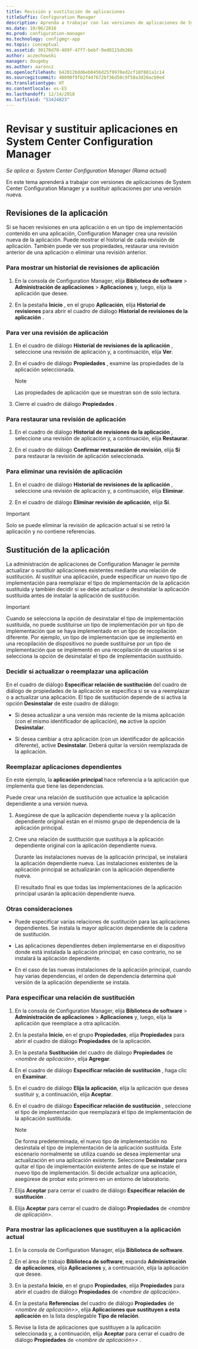 ```yaml
---
title: Revisión y sustitución de aplicaciones
titleSuffix: Configuration Manager
description: Aprenda a trabajar con las versiones de aplicaciones de System Center Configuration Manager y sustituya las aplicaciones.
ms.date: 10/06/2016
ms.prod: configuration-manager
ms.technology: configmgr-app
ms.topic: conceptual
ms.assetid: 30170d70-489f-47f7-bebf-9ed0115db26b
author: aczechowski
manager: dougeby
ms.author: aaroncz
ms.openlocfilehash: b42012bdd6eb0456d25f9970ed2cf18f881a1c14
ms.sourcegitcommit: 48098f9fb2f447672bf36d50c9f58a3d26acb9ed
ms.translationtype: HT
ms.contentlocale: es-ES
ms.lasthandoff: 12/14/2018
ms.locfileid: "53424823"
---
```

# <a name="revise-and-supersede-applications-in-system-center-configuration-manager"></a>Revisar y sustituir aplicaciones en System Center Configuration Manager

*Se aplica a: System Center Configuration Manager (Rama actual)*

En este tema aprenderá a trabajar con versiones de aplicaciones de System Center Configuration Manager y a sustituir aplicaciones por una versión nueva.  

##  <a name="application-revisions"></a>Revisiones de la aplicación  
 Si se hacen revisiones en una aplicación o en un tipo de implementación contenido en una aplicación, Configuration Manager crea una revisión nueva de la aplicación. Puede mostrar el historial de cada revisión de aplicación. También puede ver sus propiedades, restaurar una revisión anterior de una aplicación o eliminar una revisión anterior.  

### <a name="to-display-an-application-revision-history"></a>Para mostrar un historial de revisiones de aplicación  

1.  En la consola de Configuration Manager, elija **Biblioteca de software** > **Administración de aplicaciones** > **Aplicaciones** y, luego, elija la aplicación que desee.  

3.  En la pestaña **Inicio** , en el grupo **Aplicación**, elija **Historial de revisiones** para abrir el cuadro de diálogo **Historial de revisiones de la aplicación** .  

### <a name="to-view-an-application-revision"></a>Para ver una revisión de aplicación  

1.  En el cuadro de diálogo **Historial de revisiones de la aplicación** , seleccione una revisión de aplicación y, a continuación, elija **Ver**.  

2.  En el cuadro de diálogo **Propiedades** , examine las propiedades de la aplicación seleccionada.  

    > [!NOTE]  
    >  Las propiedades de aplicación que se muestran son de solo lectura.  

3.  Cierre el cuadro de diálogo **Propiedades** .  

### <a name="to-restore-an-application-revision"></a>Para restaurar una revisión de aplicación  

1.  En el cuadro de diálogo **Historial de revisiones de la aplicación** , seleccione una revisión de aplicación y, a continuación, elija **Restaurar**.  

2.  En el cuadro de diálogo **Confirmar restauración de revisión**, elija **Sí** para restaurar la revisión de aplicación seleccionada.  

### <a name="to-delete-an-application-revision"></a>Para eliminar una revisión de aplicación  

1.  En el cuadro de diálogo **Historial de revisiones de la aplicación** , seleccione una revisión de aplicación y, a continuación, elija **Eliminar**.  

2.  En el cuadro de diálogo **Eliminar revisión de aplicación**, elija **Sí**.  

> [!IMPORTANT]  
>  Solo se puede eliminar la revisión de aplicación actual si se retiró la aplicación y no contiene referencias.  

##  <a name="application-supersedence"></a>Sustitución de la aplicación  
 La administración de aplicaciones de Configuration Manager le permite actualizar o sustituir aplicaciones existentes mediante una relación de sustitución. Al sustituir una aplicación, puede especificar un nuevo tipo de implementación para reemplazar el tipo de implementación de la aplicación sustituida y también decidir si se debe actualizar o desinstalar la aplicación sustituida antes de instalar la aplicación de sustitución.  

> [!IMPORTANT]  
>  Cuando se selecciona la opción de desinstalar el tipo de implementación sustituida, no puede sustituirse un tipo de implementación por un tipo de implementación que se haya implementado en un tipo de recopilación diferente.  Por ejemplo, un tipo de implementación que se implementó en una recopilación de dispositivos no puede sustituirse por un tipo de implementación que se implementó en una recopilación de usuarios si se selecciona la opción de desinstalar el tipo de implementación sustituido.  

### <a name="decide-whether-to-upgrade-or-replace-an-application"></a>Decidir si actualizar o reemplazar una aplicación  
 En el cuadro de diálogo **Especificar relación de sustitución** del cuadro de diálogo de propiedades de la aplicación se especifica si se va a reemplazar o a actualizar una aplicación. El tipo de sustitución depende de si activa la opción **Desinstalar** de este cuadro de diálogo:  

-   Si desea actualizar a una versión más reciente de la misma aplicación (con el mismo identificador de aplicación), **no** active la opción **Desinstalar**.  

-   Si desea cambiar a otra aplicación (con un identificador de aplicación diferente), active **Desinstalar**. Deberá quitar la versión reemplazada de la aplicación.  

### <a name="supersede-dependent-applications"></a>Reemplazar aplicaciones dependientes  
 En este ejemplo, la **aplicación principal** hace referencia a la aplicación que implementa que tiene las dependencias.  

 Puede crear una relación de sustitución que actualice la aplicación dependiente a una versión nueva.  

1. Asegúrese de que la aplicación dependiente nueva y la aplicación dependiente original están en el mismo grupo de dependencia de la aplicación principal.  

2. Cree una relación de sustitución que sustituya a la aplicación dependiente original con la aplicación dependiente nueva.  

   Durante las instalaciones nuevas de la aplicación principal, se instalará la aplicación dependiente nueva. Las instalaciones existentes de la aplicación principal se actualizarán con la aplicación dependiente nueva.  

   El resultado final es que todas las implementaciones de la aplicación principal usarán la aplicación dependiente nueva.  

### <a name="further-considerations"></a>Otras consideraciones  

-   Puede especificar varias relaciones de sustitución para las aplicaciones dependientes. Se instala la mayor aplicación dependiente de la cadena de sustitución.  

-   Las aplicaciones dependientes deben implementarse en el dispositivo donde está instalada la aplicación principal; en caso contrario, no se instalará la aplicación dependiente.  

-   En el caso de las nuevas instalaciones de la aplicación principal, cuando hay varias dependencias, el orden de dependencia determina qué versión de la aplicación dependiente se instala.  

### <a name="to-specify-a-supersedence-relationship"></a>Para especificar una relación de sustitución  

1.  En la consola de Configuration Manager, elija **Biblioteca de software** > **Administración de aplicaciones** > **Aplicaciones** y, luego, elija la aplicación que reemplace a otra aplicación.  

3.  En la pestaña **Inicio**, en el grupo **Propiedades**, elija **Propiedades** para abrir el cuadro de diálogo **Propiedades** de la aplicación.  

4.  En la pestaña **Sustitución** del cuadro de diálogo **Propiedades** de *<nombre de aplicación\>*, elija **Agregar**.  

5.  En el cuadro de diálogo **Especificar relación de sustitución** , haga clic en **Examinar**.  

6.  En el cuadro de diálogo **Elija la aplicación**, elija la aplicación que desea sustituir y, a continuación, elija **Aceptar**.  

7.  En el cuadro de diálogo **Especificar relación de sustitución** , seleccione el tipo de implementación que reemplazará el tipo de implementación de la aplicación sustituida.  

    > [!NOTE]  
    >  De forma predeterminada, el nuevo tipo de implementación no desinstala el tipo de implementación de la aplicación sustituida. Este escenario normalmente se utiliza cuando se desea implementar una actualización en una aplicación existente. Seleccione **Desinstalar** para quitar el tipo de implementación existente antes de que se instale el nuevo tipo de implementación. Si decide actualizar una aplicación, asegúrese de probar esto primero en un entorno de laboratorio.  

8.  Elija **Aceptar** para cerrar el cuadro de diálogo **Especificar relación de sustitución** .  

9. Elija **Aceptar** para cerrar el cuadro de diálogo **Propiedades** de *<nombre de aplicación\>*.  

### <a name="to-display-applications-that-supersede-the-current-application"></a>Para mostrar las aplicaciones que sustituyen a la aplicación actual  

1.  En la consola de Configuration Manager, elija **Biblioteca de software**.  

2.  En el área de trabajo **Biblioteca de software**, expanda **Administración de aplicaciones**, elija **Aplicaciones** y, a continuación, elija la aplicación que desee.  

3.  En la pestaña **Inicio**, en el grupo **Propiedades**, elija **Propiedades** para abrir el cuadro de diálogo **Propiedades** de *<nombre de aplicación\>*.  

4.  En la pestaña **Referencias** del cuadro de diálogo **Propiedades** de *<nombre de aplicación>\>*, elija **Aplicaciones que sustituyen a esta aplicación** en la lista desplegable **Tipo de relación**.  

5.  Revise la lista de aplicaciones que sustituyen a la aplicación seleccionada y, a continuación, elija **Aceptar** para cerrar el cuadro de diálogo **Propiedades** de *<nombre de aplicación>\>* .  
